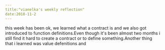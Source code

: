 ```yaml
---
title:"vianelka's weekly reflection"
date:2018-11-2
---
```

this week has been ok, we learned what a contract is and we also got introduced to function definitions.Even though it's been almost two months i still find it hard to create a contract or to define something.Another thing that i learned was value defenitions and
